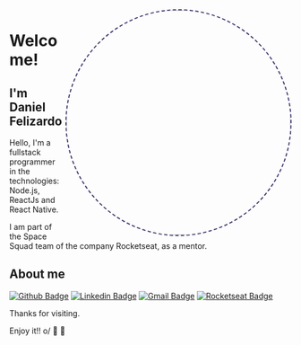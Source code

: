 <img align="right" width="400" height="400" src="https://github.com/danieldfc.png" style="border-radius: 50%;border: 2px dashed #41356b">
 
# Welcome!
 
## I'm Daniel Felizardo
 
Hello, I'm a fullstack programmer in the technologies: Node.js, ReactJs and React Native.

I am part of the Space Squad team of the company Rocketseat, as a mentor.
 
## About me 
[![Github Badge](https://img.shields.io/badge/-Github-000?style=flat-square&logo=Github&logoColor=white&link=https://github.com/danieldfc)](https://github.com/danieldfc)
[![Linkedin Badge](https://img.shields.io/badge/-LinkedIn-blue?style=flat-square&logo=Linkedin&logoColor=white&link=https://www.linkedin.com/in/daniel-felizardo-bb7b02182/)](https://www.linkedin.com/in/daniel-felizardo-bb7b02182/)
[![Gmail Badge](https://img.shields.io/badge/-Gmail-c14438?style=flat-square&logo=Gmail&logoColor=white&link=mailto:daniel.david772@gmail.com)](mailto:daniel.david772@gmail.com)
[![Rocketseat Badge](https://img.shields.io/badge/-Rocketseat-41356b?style=flat-square&logo=Rocketseat&logoColor=white&link=https://app.rocketseat.com.br/me/daniel-felizardo)](https://app.rocketseat.com.br/me/daniel-felizardo)
 
Thanks for visiting. 
 
Enjoy it!! o/ :rocket: :purple_heart: